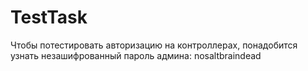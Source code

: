 # TestTask
Чтобы потестировать авторизацию на контроллерах, понадобится узнать незашифрованный пароль админа: nosaltbraindead
